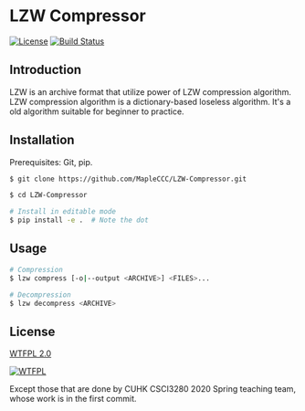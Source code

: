 # LZW Compressor

[![License](https://img.shields.io/github/license/MapleCCC/LZW-Compressor?color=00BFFF)](http://www.wtfpl.net/)
[![Build Status](https://img.shields.io/travis/MapleCCC/LZW-Compressor.svg)](https://travis-ci.com/MapleCCC/LZW-Compressor)
<!-- [![Build Status](https://www.travis-ci.com/MapleCCC/LZW-Compressor.svg?branch=master)](https://travis-ci.org/MapleCCC/LZW-Compressor) -->

## Introduction

LZW is an archive format that utilize power of LZW compression algorithm. LZW compression algorithm is a dictionary-based loseless algorithm. It's a old algorithm suitable for beginner to practice.

## Installation

Prerequisites: Git, pip.

```bash
$ git clone https://github.com/MapleCCC/LZW-Compressor.git

$ cd LZW-Compressor

# Install in editable mode
$ pip install -e .  # Note the dot
```

## Usage

```bash
# Compression
$ lzw compress [-o|--output <ARCHIVE>] <FILES>...

# Decompression
$ lzw decompress <ARCHIVE>
```

## License

[WTFPL 2.0](./LICENSE)

[![WTFPL](http://www.wtfpl.net/wp-content/uploads/2012/12/wtfpl-badge-1.png)](http://www.wtfpl.net/)
<!-- <a href="http://www.wtfpl.net/"><img src="http://www.wtfpl.net/wp-content/uploads/2012/12/wtfpl-badge-4.png" width="80" height="15" alt="WTFPL" /></a> -->

Except those that are done by CUHK CSCI3280 2020 Spring teaching team, whose work is in the first commit.

